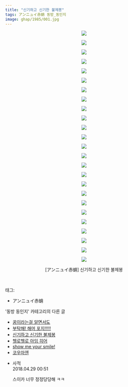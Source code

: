```yaml
---
title: "신기하고 신기한 불제봉"
tags: アンニュイ赤蛸 동방_동인지
image: ghap/1985/001.jpg
---
```

<div class="article">
<p style="text-align: center; clear: none; float: none;"><img src="{{ site.nasurl }}/ghap/1985/001.jpg"/></p>
<p style="text-align: center; clear: none; float: none;"><img src="{{ site.nasurl }}/ghap/1985/002.jpg"/></p>
<p style="text-align: center; clear: none; float: none;"><img src="{{ site.nasurl }}/ghap/1985/003.jpg"/></p>
<p style="text-align: center; clear: none; float: none;"><img src="{{ site.nasurl }}/ghap/1985/004.jpg"/></p>
<p style="text-align: center; clear: none; float: none;"><img src="{{ site.nasurl }}/ghap/1985/005.jpg"/></p>
<p style="text-align: center; clear: none; float: none;"><img src="{{ site.nasurl }}/ghap/1985/006.jpg"/></p>
<p style="text-align: center; clear: none; float: none;"><img src="{{ site.nasurl }}/ghap/1985/007.jpg"/></p>
<p style="text-align: center; clear: none; float: none;"><img src="{{ site.nasurl }}/ghap/1985/008.jpg"/></p>
<p style="text-align: center; clear: none; float: none;"><img src="{{ site.nasurl }}/ghap/1985/009.jpg"/></p>
<p style="text-align: center; clear: none; float: none;"><img src="{{ site.nasurl }}/ghap/1985/010.jpg"/></p>
<p style="text-align: center; clear: none; float: none;"><img src="{{ site.nasurl }}/ghap/1985/011.jpg"/></p>
<p style="text-align: center; clear: none; float: none;"><img src="{{ site.nasurl }}/ghap/1985/012.jpg"/></p>
<p style="text-align: center; clear: none; float: none;"><img src="{{ site.nasurl }}/ghap/1985/013.jpg"/></p>
<p style="text-align: center; clear: none; float: none;"><img src="{{ site.nasurl }}/ghap/1985/014.jpg"/></p>
<p style="text-align: center; clear: none; float: none;"><img src="{{ site.nasurl }}/ghap/1985/015.jpg"/></p>
<p style="text-align: center; clear: none; float: none;"><img src="{{ site.nasurl }}/ghap/1985/016.jpg"/></p>
<p style="text-align: center; clear: none; float: none;"><img src="{{ site.nasurl }}/ghap/1985/017.jpg"/></p>
<p style="text-align: center; clear: none; float: none;"><img src="{{ site.nasurl }}/ghap/1985/018.jpg"/></p>
<p style="text-align: center; clear: none; float: none;"><img src="{{ site.nasurl }}/ghap/1985/019.jpg"/></p>
<p style="text-align: center; clear: none; float: none;"><img src="{{ site.nasurl }}/ghap/1985/020.jpg"/></p>
<p style="text-align: center; clear: none; float: none;"><img src="{{ site.nasurl }}/ghap/1985/021.jpg"/></p>
<p style="text-align: center; clear: none; float: none;"><img src="{{ site.nasurl }}/ghap/1985/022.jpg"/></p>
<p style="text-align: center; clear: none; float: none;"><img src="{{ site.nasurl }}/ghap/1985/023.jpg"/></p>
<p style="text-align: center; clear: none; float: none;"><img src="{{ site.nasurl }}/ghap/1985/024.jpg"/></p>
<p style="text-align: center; clear: none; float: none;"><img src="{{ site.nasurl }}/ghap/1985/025.jpg"/></p>
<p style="text-align: center; clear: none; float: none;">[アンニュイ赤蛸] 신기하고 신기한 불제봉</p>
<p><br/></p>
</div><div class="tagTrail">
<p>태그: </p>
<ul>
<li>アンニュイ赤蛸</li>
</ul>
</div><div class="another">
<p>'동방 동인지' 카테고리의 다른 글</p>
<ul>
<li><a href="/2016-09-04-ghap_1987">꿈이라는걸 알면서도</a></li>
<li><a href="/2016-09-04-ghap_1986">부탁해! 해머 포지!!!!!</a></li>
<li><a href="/2016-09-04-ghap_1985">신기하고 신기한 불제봉</a></li>
<li><a href="/2016-09-04-ghap_1983">헬로헬로 아임 히어</a></li>
<li><a href="/2016-09-03-ghap_1982">show me your smile!</a></li>
<li><a href="/2016-09-03-ghap_1981">코우마엔</a></li>
</ul>
</div><div class="cb_module cb_fluid">
<div class="cb_wrt cb_profile">
<div class="comment">
<ul>
<li class="cb_thumb_off" id="comment15246790">
<div class="cb_comment_area">
<div class="cb_info_area">
<div class="cb_section">
<span class="cb_nick_name">사적</span>
</div>
<div class="cb_section">
<span class="cb_date">2018.04.29 00:51 </span>
</div>
</div>
<div class="cb_dsc_comment">
<p class="cb_dsc">
											스이카 너무 정정당당해 ㅋㅋ
										</p>
</div>
</div></li>
</ul>
</div>
</div><!-- commentList close -->
</div>